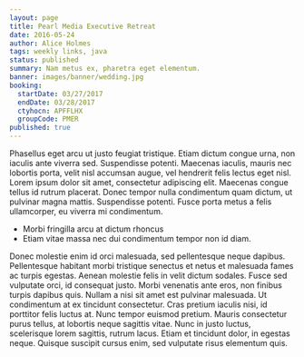 ```yaml
---
layout: page
title: Pearl Media Executive Retreat
date: 2016-05-24
author: Alice Holmes
tags: weekly links, java
status: published
summary: Nam metus ex, pharetra eget elementum.
banner: images/banner/wedding.jpg
booking:
  startDate: 03/27/2017
  endDate: 03/28/2017
  ctyhocn: APFFLHX
  groupCode: PMER
published: true
---
```

Phasellus eget arcu ut justo feugiat tristique. Etiam dictum congue urna, non iaculis ante viverra sed. Suspendisse potenti. Maecenas iaculis, mauris nec lobortis porta, velit nisl accumsan augue, vel hendrerit felis lectus eget nisl. Lorem ipsum dolor sit amet, consectetur adipiscing elit. Maecenas congue tellus id rutrum placerat. Donec tempor nulla condimentum quam dictum, ut pulvinar magna mattis. Suspendisse potenti. Fusce porta metus a felis ullamcorper, eu viverra mi condimentum.

* Morbi fringilla arcu at dictum rhoncus
* Etiam vitae massa nec dui condimentum tempor non id diam.

Donec molestie enim id orci malesuada, sed pellentesque neque dapibus. Pellentesque habitant morbi tristique senectus et netus et malesuada fames ac turpis egestas. Aenean molestie felis in velit dictum sodales. Fusce sed vulputate orci, id consequat justo. Morbi venenatis ante eros, non finibus turpis dapibus quis. Nullam a nisi sit amet est pulvinar malesuada. Ut condimentum at ex tincidunt consectetur. Cras pretium iaculis nisi, id porttitor felis luctus at. Nunc tempor euismod pretium. Mauris consectetur purus tellus, at lobortis neque sagittis vitae. Nunc in justo luctus, scelerisque lorem sagittis, rutrum lacus. Etiam et tincidunt dolor, in egestas neque. Quisque suscipit cursus enim, sed vulputate risus elementum quis.
